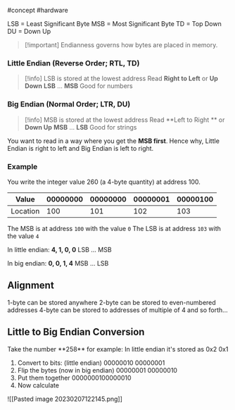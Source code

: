 #concept #hardware

LSB = Least Significant Byte
MSB = Most Significant Byte
TD = Top Down
DU = Down Up

>[!important] Endianness governs how bytes are placed in memory.

### Little Endian (Reverse Order; RTL, TD)

>[!info] LSB is stored at the lowest address
>Read **Right to Left** or **Up Down**
>**LSB** ... **MSB**
>Good for numbers

### Big Endian (Normal Order; LTR, DU)

>[!info] MSB is stored at the lowest address
>Read **Left to Right ** or **Down Up**
>**MSB** ... **LSB**
>Good for strings

You want to read in a way where you get the **MSB first**. Hence why, Little Endian is right to left and Big Endian is left to right.

### Example

You write the integer value 260 (a 4-byte quantity) at address 100.

| Value    | 00000000 | 00000000 | 00000001 | 00000100 |
| -------- | -------- | -------- | -------- | -------- |
| Location | 100      | 101      | 102      | 103      |

The MSB is at address `100` with the value `0`
The LSB is at address `103` with the value `4`

In little endian:
**4, 1, 0, 0**
LSB ... MSB

In big endian:
**0, 0, 1, 4**
MSB ... LSB


<h2> Alignment </h2>
1-byte can be stored anywhere
2-byte can be stored to even-numbered addresses
4-byte can be stored to addresses of multiple of 4
and so forth...

<h2> Little to Big Endian Conversion </h2>
Take the number **258** for example:
In little endian it's stored as 0x2 0x1

1. Convert to bits: (little endian)
	00000010 00000001
2. Flip the bytes (now in big endian)
   00000001 00000010
3. Put them together
   0000000100000010
4. Now calculate
   


![[Pasted image 20230207122145.png]]